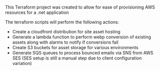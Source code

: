 This Terraform project was created to allow for ease of provisioning AWS resources for a .net application


The terraform scripts will perform the following actions:
- Create a cloudfront distribution for site asset hosting
- Generate a lambda function to perform webp conversion of existing assets along with alarms to notify if conversions fail
- Create S3 buckets for asset storage for various environments
- Generate SQS queues to process bounced emails via SNS from AWS SES (SES setup is still a manual step due to client configuration variation)

